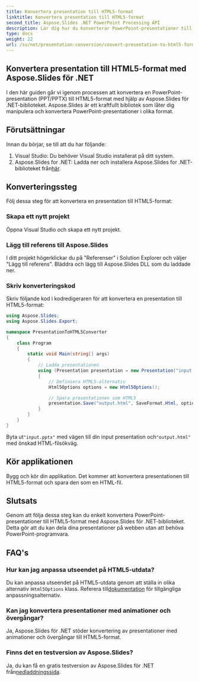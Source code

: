 ```yaml
---
title: Konvertera presentation till HTML5-format
linktitle: Konvertera presentation till HTML5-format
second_title: Aspose.Slides .NET PowerPoint Processing API
description: Lär dig hur du konverterar PowerPoint-presentationer till HTML5-format med Aspose.Slides för .NET. Enkel och effektiv konvertering för webbdelning.
type: docs
weight: 22
url: /sv/net/presentation-conversion/convert-presentation-to-html5-format/
---
```

## Konvertera presentation till HTML5-format med Aspose.Slides för .NET

I den här guiden går vi igenom processen att konvertera en PowerPoint-presentation (PPT/PPTX) till HTML5-format med hjälp av Aspose.Slides för .NET-biblioteket. Aspose.Slides är ett kraftfullt bibliotek som låter dig manipulera och konvertera PowerPoint-presentationer i olika format.

## Förutsättningar

Innan du börjar, se till att du har följande:

1. Visual Studio: Du behöver Visual Studio installerat på ditt system.
2.  Aspose.Slides for .NET: Ladda ner och installera Aspose.Slides for .NET-biblioteket från[här](https://downloads.aspose.com/slides/net).

## Konverteringssteg

Följ dessa steg för att konvertera en presentation till HTML5-format:

### Skapa ett nytt projekt

Öppna Visual Studio och skapa ett nytt projekt.

### Lägg till referens till Aspose.Slides

I ditt projekt högerklickar du på "Referenser" i Solution Explorer och väljer "Lägg till referens". Bläddra och lägg till Aspose.Slides DLL som du laddade ner.

### Skriv konverteringskod

Skriv följande kod i kodredigeraren för att konvertera en presentation till HTML5-format:

```csharp
using Aspose.Slides;
using Aspose.Slides.Export;

namespace PresentationToHTML5Converter
{
    class Program
    {
        static void Main(string[] args)
        {
            // Ladda presentationen
            using (Presentation presentation = new Presentation("input.pptx"))
            {
                // Definiera HTML5-alternativ
                Html5Options options = new Html5Options();

                // Spara presentationen som HTML5
                presentation.Save("output.html", SaveFormat.Html, options);
            }
        }
    }
}
```

 Byta ut`"input.pptx"` med vägen till din input presentation och`"output.html"` med önskad HTML-filsökväg.

## Kör applikationen

Bygg och kör din applikation. Det kommer att konvertera presentationen till HTML5-format och spara den som en HTML-fil.

## Slutsats

Genom att följa dessa steg kan du enkelt konvertera PowerPoint-presentationer till HTML5-format med Aspose.Slides för .NET-biblioteket. Detta gör att du kan dela dina presentationer på webben utan att behöva PowerPoint-programvara.

## FAQ's

### Hur kan jag anpassa utseendet på HTML5-utdata?

 Du kan anpassa utseendet på HTML5-utdata genom att ställa in olika alternativ i`Html5Options` klass. Referera till[dokumentation](https://reference.aspose.com/slides/net/aspose.slides.export/html5options) för tillgängliga anpassningsalternativ.

### Kan jag konvertera presentationer med animationer och övergångar?

Ja, Aspose.Slides för .NET stöder konvertering av presentationer med animationer och övergångar till HTML5-format.

### Finns det en testversion av Aspose.Slides?

 Ja, du kan få en gratis testversion av Aspose.Slides för .NET från[nedladdningssida](https://releases.aspose.com/slides/net).
